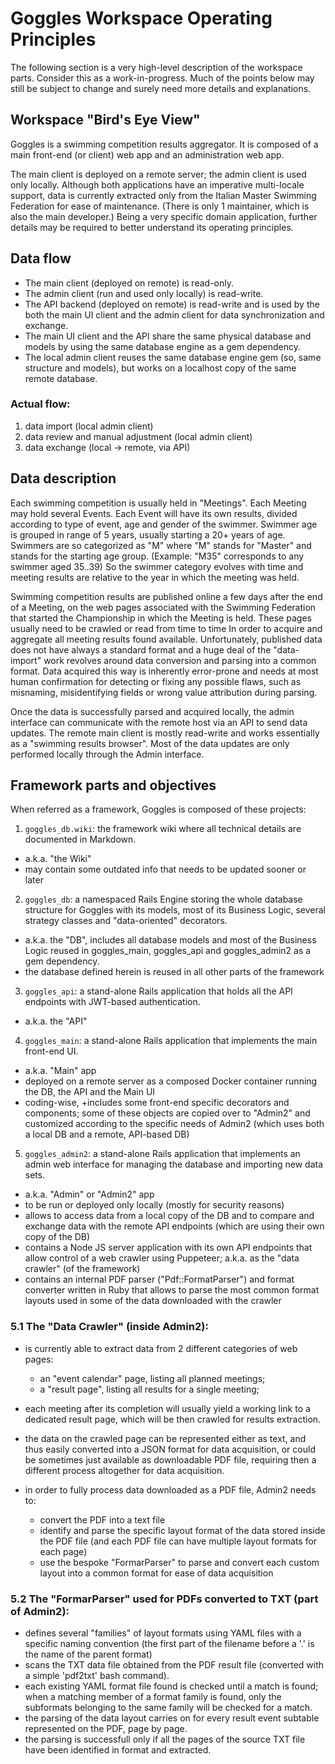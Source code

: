 # Goggles Workspace Operating Principles
The following section is a very high-level description of the workspace parts. Consider this as a work-in-progress.
Much of the points below may still be subject to change and surely need more details and explanations.

## Workspace "Bird's Eye View"
Goggles is a swimming competition results aggregator. It is composed of a main front-end (or client) web app and an administration web app.

The main client is deployed on a remote server; the admin client is used only locally.
Although both applications have an imperative multi-locale support, data is currently extracted only from the Italian Master Swimming Federation for ease of maintenance.
(There is only 1 maintainer, which is also the main developer.)
Being a very specific domain application, further details may be required to better understand its operating principles.

## Data flow
- The main client (deployed on remote) is read-only.
- The admin client (run and used only locally) is read-write.
- The API backend (deployed on remote) is read-write and is used by the both the main UI client and the admin client for data synchronization and exchange.
- The main UI client and the API share the same physical database and models by using the same database engine as a gem dependency.
- The local admin client reuses the same database engine gem (so, same structure and models), but works on a localhost copy of the same remote database.

### Actual flow:
1. data import (local admin client)
2. data review and manual adjustment (local admin client)
3. data exchange (local -> remote, via API)


## Data description
Each swimming competition is usually held in "Meetings". Each Meeting may hold several Events.
Each Event will have its own results, divided according to type of event, age and gender of the swimmer.
Swimmer age is grouped in range of 5 years, usually starting a 20+ years of age.
Swimmers are so categorized as "M<XX>" where "M" stands for "Master" and <XX> stands for the starting age group. (Example: "M35" corresponds to any swimmer aged 35..39)
So the swimmer category evolves with time and meeting results are relative to the year in which the meeting was held.

Swimming competition results are published online a few days after the end of a Meeting, on the web pages associated with the Swimming Federation that started the Championship in which the Meeting is held.
These pages usually need to be crawled or read from time to time In order to acquire and aggregate all meeting results found available.
Unfortunately, published data does not have always a standard format and a huge deal of the "data-import" work revolves around data conversion and parsing into a common format.
Data acquired this way is inherently error-prone and needs at most human confirmation for detecting or fixing any possible flaws, such as misnaming, misidentifying fields or wrong value attribution during parsing.

Once the data is successfully parsed and acquired locally, the admin interface can communicate with the remote host via an API to send data updates.
The remote main client is mostly read-write and works essentially as a "swimming results browser". Most of the data updates are only performed locally through the Admin interface.

## Framework parts and objectives
When referred as a framework, Goggles is composed of these projects:

1. `goggles_db.wiki`: the framework wiki where all technical details are documented in Markdown.
  - a.k.a. "the Wiki"
  - may contain some outdated info that needs to be updated sooner or later

2. `goggles_db`: a namespaced Rails Engine storing the whole database structure for Goggles with its models, most of its Business Logic, several strategy classes and "data-oriented" decorators.
  - a.k.a. the "DB", includes all database models and most of the Business Logic reused in goggles_main, goggles_api and goggles_admin2 as a gem dependency.
  - the database defined herein is reused in all other parts of the framework

3. `goggles_api`: a stand-alone Rails application that holds all the API endpoints with JWT-based authentication.
  - a.k.a. the "API"

4. `goggles_main`: a stand-alone Rails application that implements the main front-end UI.
  - a.k.a. "Main" app
  - deployed on a remote server as a composed Docker container running the DB, the API and the Main UI
  - coding-wise, +includes some front-end specific decorators and components; some of these objects are copied over to "Admin2" and customized according to the specific needs of Admin2 (which uses both a local DB and a remote, API-based DB)

5. `goggles_admin2`: a stand-alone Rails application that implements an admin web interface for managing the database and importing new data sets.
  - a.k.a. "Admin" or "Admin2" app
  - to be run or deployed only locally (mostly for security reasons)
  - allows to access data from a local copy of the DB and to compare and exchange data with the remote API endpoints (which are using their own copy of the DB)
  - contains a Node JS server application with its own API endpoints that allow control of a web crawler using Puppeteer; a.k.a. as the "data crawler" (of the framework)
  - contains an internal PDF parser ("Pdf::FormatParser") and format converter written in Ruby that allows to parse the most common format layouts used in some of the data downloaded with the crawler

### 5.1 The "Data Crawler" (inside Admin2):
- is currently able to extract data from 2 different categories of web pages:
  - an "event calendar" page, listing all planned meetings;
  - a "result page", listing all results for a single meeting;

- each meeting after its completion will usually yield a working link to a dedicated result page, which will be then crawled for results extraction.
- the data on the crawled page can be represented either as text, and thus easily converted into a JSON format for data acquisition, or could be sometimes just available as downloadable PDF file, requiring then a different process altogether for data acquisition.
- in order to fully process data downloaded as a PDF file, Admin2 needs to:
  - convert the PDF into a text file
  - identify and parse the specific layout format of the data stored inside the PDF file (and each PDF file can have multiple layout formats for each page)
  - use the bespoke "FormarParser" to parse and convert each custom layout into a common format for ease of data acquisition

### 5.2 The "FormarParser" used for PDFs converted to TXT (part of Admin2):
- defines several "families" of layout formats using YAML files with a specific naming convention (the first part of the filename before a '.' is the name of the parent format)
- scans the TXT data file obtained from the PDF result file (converted with a simple 'pdf2txt' bash command).
- each existing YAML format file found is checked until a match is found; when a matching member of a format family is found, only the subformats belonging to the same family will be checked for a match.
- the parsing of the data layout carries on for every result event subtable represented on the PDF, page by page.
- the parsing is successfull only if all the pages of the source TXT file have been identified in format and extracted.

